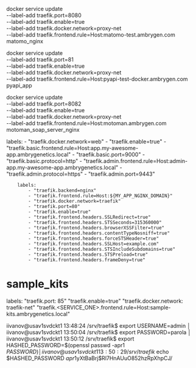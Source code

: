 docker service update \
    --label-add traefik.port=8080 \
    --label-add traefik.enable=true \
    --label-add traefik.docker.network=proxy-net \
    --label-add traefik.frontend.rule=Host:matomo-test.ambrygen.com \
    matomo_nginx

docker service update \
    --label-add traefik.port=81 \
    --label-add traefik.enable=true \
    --label-add traefik.docker.network=proxy-net \
    --label-add traefik.frontend.rule=Host:pyapi-test-docker.ambrygen.com \
    pyapi_app

docker service update \
    --label-add traefik.port=8082 \
    --label-add traefik.enable=true \
    --label-add traefik.docker.network=proxy-net \
    --label-add traefik.frontend.rule=Host:motoman.ambrygen.com \
    motoman_soap_server_nginx


  
  labels:
      - "traefik.docker.network=web"
      - "traefik.enable=true"
      - "traefik.basic.frontend.rule=Host:app.my-awesome-app.ambrygenetics.local"
      - "traefik.basic.port=9000"
      - "traefik.basic.protocol=http"
      - "traefik.admin.frontend.rule=Host:admin-app.my-awesome-app.ambrygenetics.local"
      - "traefik.admin.protocol=https"
      - "traefik.admin.port=9443"



        labels:                                                       
            - "traefik.backend=nginx"                                 
            - "traefik.frontend.rule=Host:${MY_APP_NGINX_DOMAIN}"     
            - "traefik.docker.network=traefik"                        
            - "traefik.port=80"                                       
            - "traefik.enable=true"                                   
            - "traefik.frontend.headers.SSLRedirect=true"             
            - "traefik.frontend.headers.STSSeconds=315360000"         
            - "traefik.frontend.headers.browserXSSFilter=true"        
            - "traefik.frontend.headers.contentTypeNosniff=true"      
            - "traefik.frontend.headers.forceSTSHeader=true"          
            - "traefik.frontend.headers.SSLHost=example.com"          
            - "traefik.frontend.headers.STSIncludeSubdomains=true"    
            - "traefik.frontend.headers.STSPreload=true"              
            - "traefik.frontend.headers.frameDeny=true"               

# sample_kits
 labels:
            "traefik.port: 85"
            "traefik.enable=true"
            "traefik.docker.network: traefik-net"
            "traefik.<SERVICE_ONE>.frontend.rule=Host:sample-kits.ambrygenetics.local"



iivanov@usav1svdckt1 13:48:24 /srv/traefik$ export USERNAME=admin                                                    │
iivanov@usav1svdckt1 13:50:04 /srv/traefik$ export PASSWORD=parola                                                   │
iivanov@usav1svdckt1 13:50:12 /srv/traefik$ export HASHED_PASSWORD=$(openssl passwd -apr1 $PASSWORD)                 │
iivanov@usav1svdckt1 13:50:29 /srv/traefik$ echo $HASHED_PASSWORD
$apr1$yXtBaBrj$Rl7HnAUuO852hzRpXhpCJ/